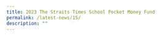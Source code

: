 ```yaml
---
title: 2023 The Straits Times School Pocket Money Fund
permalink: /latest-news/15/
description: ""
---
```

